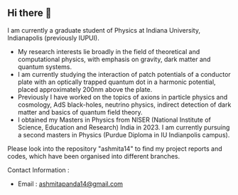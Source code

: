 ## Hi there 👋

<!--
**ashmita14/ashmita14** is a ✨ _special_ ✨ repository because its `README.md` (this file) appears on your GitHub profile.

Here are some ideas to get you started:

- 🔭 I’m currently working on ...
- 🌱 I’m currently learning ...
- 👯 I’m looking to collaborate on ...
- 🤔 I’m looking for help with ...
- 💬 Ask me about ...
- 📫 How to reach me: ...
- 😄 Pronouns: ...
- ⚡ Fun fact: ...
-->
I am currently a graduate student of Physics at Indiana University, Indianapolis (previously IUPUI).

- My research interests lie broadly in the field of theoretical and computational physics, with emphasis on gravity, dark matter and quantum systems. 
- I am currently studying the interaction of patch potentials of a conductor plate with an optically trapped quantum dot in a harmonic potential, placed approximately 200nm above the plate.
- Previously I have worked on the topics of axions in particle physics and cosmology, AdS black-holes, neutrino physics, indirect detection of dark matter and basics of quantum field theory.
- I obtained my Masters in Physics from NISER (National Institute of Science, Education and Research) India in 2023. I am currently pursuing a second masters in Physics (Purdue Diploma in IU Indianpolis campus).

Please look into the repository "ashmita14" to find my project reports and codes, which have been organised into different branches.

Contact Information : 
- Email : ashmitapanda14@gmail.com



